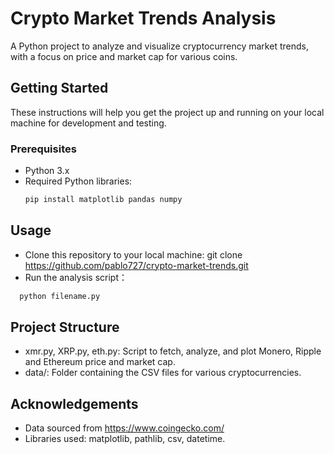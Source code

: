 # Crypto Market Trends Analysis

A Python project to analyze and visualize cryptocurrency market trends, with a focus on price and market cap for various coins.

## Getting Started

These instructions will help you get the project up and running on your local machine for development and testing.

### Prerequisites

- Python 3.x
- Required Python libraries:
  ```bash
  pip install matplotlib pandas numpy

## Usage
- Clone this repository to your local machine:
git clone https://github.com/pablo727/crypto-market-trends.git
- Run the analysis script：
```bash
  python filename.py
```

## Project Structure
- xmr.py, XRP.py, eth.py: Script to fetch, analyze, and plot Monero, Ripple and Ethereum price and market cap.
- data/: Folder containing the CSV files for various cryptocurrencies.

## Acknowledgements
- Data sourced from https://www.coingecko.com/
- Libraries used: matplotlib, pathlib, csv, datetime.
